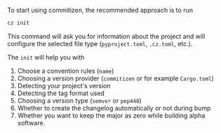 To start using commitizen, the recommended approach is to run

```sh
cz init
```

This command will ask you for information about the project and will
configure the selected file type (`pyproject.toml`, `.cz.toml`, etc.).

The `init` will help you with

1. Choose a convention rules (`name`)
2. Choosing a version provider (`commitizen` or for example `Cargo.toml`)
3. Detecting your project's version
4. Detecting the tag format used
5. Choosing a version type (`semver` or `pep440`)
6. Whether to create the changelog automatically or not during bump
7. Whether you want to keep the major as zero while building alpha software.
